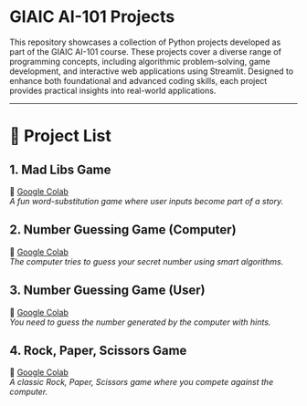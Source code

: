 # GIAIC AI-101 Projects

This repository showcases a collection of Python projects developed as part of the GIAIC AI-101 course. These projects cover a diverse range of programming concepts, including algorithmic problem-solving, game development, and interactive web applications using Streamlit. Designed to enhance both foundational and advanced coding skills, each project provides practical insights into real-world applications.

--------------------------------------------------------------------------------------------------------------------------------------------------------------------------
# 📜 Project List

## 1. **Mad Libs Game**  
🔗 [Google Colab](#)  
*A fun word-substitution game where user inputs become part of a story.*

## 2. **Number Guessing Game (Computer)**  
🔗 [Google Colab](#)  
*The computer tries to guess your secret number using smart algorithms.*

## 3. **Number Guessing Game (User)**  
🔗 [Google Colab](#)  
*You need to guess the number generated by the computer with hints.*

## 4. **Rock, Paper, Scissors Game**  
🔗 [Google Colab](#)  
*A classic Rock, Paper, Scissors game where you compete against the computer.*






